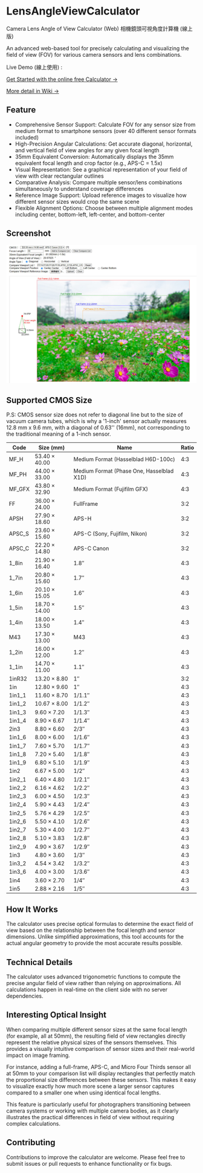# LensAngleViewCalculator

Camera Lens Angle of View Calculator (Web) 相機鏡頭可視角度計算機 (線上版)

An advanced web-based tool for precisely calculating and visualizing the field of view (FOV) for various camera sensors and lens combinations.

Live Demo (線上使用) :

[Get Started with the online free Calculator →](https://lens-angle.weil.app.wbftw.org/angle.htm)

[More detail in Wiki →](https://github.com/WeilJimmer/LensAngleViewCalculator/wiki)

## Feature

- Comprehensive Sensor Support: Calculate FOV for any sensor size from medium format to smartphone sensors (over 40 different sensor formats included)
- High-Precision Angular Calculations: Get accurate diagonal, horizontal, and vertical field of view angles for any given focal length
- 35mm Equivalent Conversion: Automatically displays the 35mm equivalent focal length and crop factor (e.g., APS-C = 1.5x)
- Visual Representation: See a graphical representation of your field of view with clear rectangular outlines
- Comparative Analysis: Compare multiple sensor/lens combinations simultaneously to understand coverage differences
- Reference Image Support: Upload reference images to visualize how different sensor sizes would crop the same scene
- Flexible Alignment Options: Choose between multiple alignment modes including center, bottom-left, left-center, and bottom-center

## Screenshot

![Demo](docs/demo.jpg)

## Supported CMOS Size

P.S: CMOS sensor size does not refer to diagonal line but to the size of vacuum camera tubes, which is why a '1-inch' sensor actually measures 12.8 mm x 9.6 mm, with a diagonal of 0.63'' (16mm), not corresponding to the traditional meaning of a 1-inch sensor.

| Code | Size (mm) | Name | Ratio |
|  ----  | ----  | --- | --- |
| MF_H | 53.40 × 40.00 | Medium Format (Hasselblad H6D-100c) | 4:3 |
| MF_PH | 44.00 × 33.00 | Medium Format (Phase One, Hasselblad X1D) | 4:3 |
| MF_GFX | 43.80 × 32.90 | Medium Format (Fujifilm GFX) | 4:3 |
| FF | 36.00 × 24.00 | FullFrame | 3:2 |
| APSH | 27.90 × 18.60 | APS-H | 3:2 |
| APSC_S | 23.60 × 15.60 | APS-C (Sony, Fujifilm, Nikon) | 3:2 |
| APSC_C | 22.20 × 14.80 | APS-C Canon | 3:2 |
| 1_8in | 21.90 × 16.40 | 1.8″ | 4:3 |
| 1_7in | 20.80 × 15.60 | 1.7″ | 4:3 |
| 1_6in | 20.10 × 15.05 | 1.6″ | 4:3 |
| 1_5in | 18.70 × 14.00 | 1.5″ | 4:3 |
| 1_4in | 18.00 × 13.50 | 1.4″ | 4:3 |
| M43 | 17.30 × 13.00 | M43 | 4:3 |
| 1_2in | 16.00 × 12.00 | 1.2″ | 4:3 |
| 1_1in | 14.70 × 11.00 | 1.1″ | 4:3 |
| 1inR32 | 13.20 × 8.80 | 1″ | 3:2 |
| 1in | 12.80 × 9.60 | 1″ | 4:3 |
| 1in1_1 | 11.60 × 8.70 | 1/1.1″ | 4:3 |
| 1in1_2 | 10.67 × 8.00 | 1/1.2″ | 4:3 |
| 1in1_3 | 9.60 × 7.20 | 1/1.3″ | 4:3 |
| 1in1_4 | 8.90 × 6.67 | 1/1.4″ | 4:3 |
| 2in3 | 8.80 × 6.60 | 2/3″ | 4:3 |
| 1in1_6 | 8.00 × 6.00 | 1/1.6″ | 4:3 |
| 1in1_7 | 7.60 × 5.70 | 1/1.7″ | 4:3 |
| 1in1_8 | 7.20 × 5.40 | 1/1.8″ | 4:3 |
| 1in1_9 | 6.80 × 5.10 | 1/1.9″ | 4:3 |
| 1in2 | 6.67 × 5.00 | 1/2″ | 4:3 |
| 1in2_1 | 6.40 × 4.80 | 1/2.1″ | 4:3 |
| 1in2_2 | 6.16 × 4.62 | 1/2.2″ | 4:3 |
| 1in2_3 | 6.00 × 4.50 | 1/2.3″ | 4:3 |
| 1in2_4 | 5.90 × 4.43 | 1/2.4″ | 4:3 |
| 1in2_5 | 5.76 × 4.29 | 1/2.5″ | 4:3 |
| 1in2_6 | 5.50 × 4.10 | 1/2.6″ | 4:3 |
| 1in2_7 | 5.30 × 4.00 | 1/2.7″ | 4:3 |
| 1in2_8 | 5.10 × 3.83 | 1/2.8″ | 4:3 |
| 1in2_9 | 4.90 × 3.67 | 1/2.9″ | 4:3 |
| 1in3 | 4.80 × 3.60 | 1/3″ | 4:3 |
| 1in3_2 | 4.54 × 3.42 | 1/3.2″ | 4:3 |
| 1in3_6 | 4.00 × 3.00 | 1/3.6″ | 4:3 |
| 1in4 | 3.60 × 2.70 | 1/4″ | 4:3 |
| 1in5 | 2.88 × 2.16 | 1/5″ | 4:3 |

## How It Works

The calculator uses precise optical formulas to determine the exact field of view based on the relationship between the focal length and sensor dimensions. Unlike simplified approximations, this tool accounts for the actual angular geometry to provide the most accurate results possible.

## Technical Details

The calculator uses advanced trigonometric functions to compute the precise angular field of view rather than relying on approximations. All calculations happen in real-time on the client side with no server dependencies.

## Interesting Optical Insight

When comparing multiple different sensor sizes at the same focal length (for example, all at 50mm), the resulting field of view rectangles directly represent the relative physical sizes of the sensors themselves. This provides a visually intuitive comparison of sensor sizes and their real-world impact on image framing.

For instance, adding a full-frame, APS-C, and Micro Four Thirds sensor all at 50mm to your comparison list will display rectangles that perfectly match the proportional size differences between these sensors. This makes it easy to visualize exactly how much more scene a larger sensor captures compared to a smaller one when using identical focal lengths.

This feature is particularly useful for photographers transitioning between camera systems or working with multiple camera bodies, as it clearly illustrates the practical differences in field of view without requiring complex calculations.

## Contributing

Contributions to improve the calculator are welcome. Please feel free to submit issues or pull requests to enhance functionality or fix bugs.
